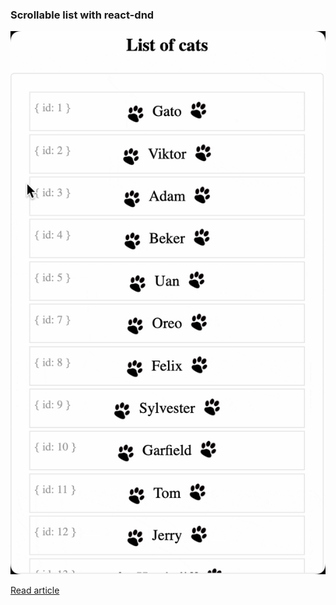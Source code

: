 ### Scrollable list with react-dnd

![demo](public/demo.gif)

[Read article](https://vasilyator.com/blog/react-dnd-scrolling)
